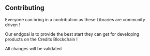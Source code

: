 ## Contributing

Everyone can bring in a contribution as these Libraries are community driven !

Our endgoal is to provide the best start they can get for developing products on the Credits Blockchain !

All changes will be validated
